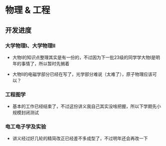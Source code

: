 # 物理 & 工程

## 开发进度

### 大学物理Ⅰ、大学物理Ⅱ

* 大物Ⅰ的知识点整理其实是有一份的，不过因为下一批23级的同学学大物Ⅰ是明年的事情了，所以暂时先搁着

* 大物Ⅱ的电磁学部分已经在写了，光学部分难说（太难了），原子物理应该可以？

### 工程图学

* 基本的工作已经结束了，不过这份讲义我自己其实没啥把握，所以下学期先小规模封闭测试

### 电工电子学及实验

* 讲义经过好几轮的精简改正已经差不多成型了，不过明年还会再改一下